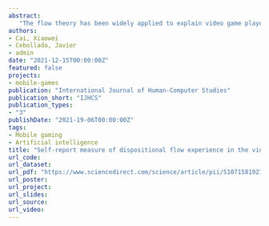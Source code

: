 ```yaml
---
abstract: 
   "The flow theory has been widely applied to explain video game players' gaming and purchasing behaviour. However, due to the conceptual and empirical flaws of the current measurement instruments, researchers can hardly apply them to measure dispositional flow experience of adult video game players. In this research, we conceptualised flow experience and developed its measurement instrument in the video game context. To achieve these objectives, we conducted five phases with different participants in each of them: conceptualisation of the constructs and item generation (n = 13), expert judging (n = 5), pre-test (n = 96), initial development and validation (n = 289), and advanced development and validation (n = 593). We applied both qualitative and quantitative analysis to conceptualise and measure flow experience of video game players, including grounded theory and several statistical tools of latent variable modelling. We obtained a scale of 28-items that performs well in the first-order model. Moreover, we tested three hierarchical structure of flow experience: unidimensional model, independent antecedent model, and hierarchical antecedent model. Results show that hierarchical antecedent model is the best structure to represent flow experience. We named our scale Video Game Dispositional Flow Scale (VGDFS)."
authors:
- Cai, Xiaowei
- Cebollada, Javier
- admin
date: "2021-12-15T00:00:00Z"
featured: false
projects:
- mobile-games
publication: "International Journal of Human-Computer Studies"
publication_short: "IJHCS"
publication_types:
- "3"
publishDate: "2021-19-06T00:00:00Z"
tags:
- Mobile gaming
- Artificial intelligence
title: "Self-report measure of dispositional flow experience in the video game context: Conceptualisation and scale development"
url_code: 
url_dataset: 
url_pdf: "https://www.sciencedirect.com/science/article/pii/S1071581921001646"
url_poster: 
url_project: 
url_slides: 
url_source: 
url_video: 
---
```





